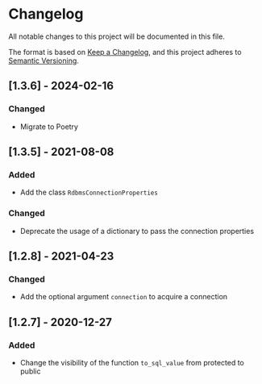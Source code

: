 # Changelog
All notable changes to this project will be documented in this file.

The format is based on [Keep a Changelog](https://keepachangelog.com/en/1.0.0/),
and this project adheres to [Semantic Versioning](https://semver.org/spec/v2.0.0.html).

## [1.3.6] - 2024-02-16
### Changed
- Migrate to Poetry

## [1.3.5] - 2021-08-08
### Added
- Add the class `RdbmsConnectionProperties`
### Changed
- Deprecate the usage of a dictionary to pass the connection properties

## [1.2.8] - 2021-04-23
### Changed
- Add the optional argument `connection` to acquire a connection

## [1.2.7] - 2020-12-27
### Added
- Change the visibility of the function `to_sql_value` from protected to public
